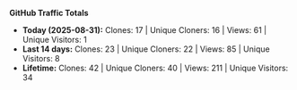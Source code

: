 
**GitHub Traffic Totals**

- **Today (2025-08-31):** Clones: 17 | Unique Cloners: 16 | Views: 61 | Unique Visitors: 1
- **Last 14 days:** Clones: 23 | Unique Cloners: 22 | Views: 85 | Unique Visitors: 8
- **Lifetime:** Clones: 42 | Unique Cloners: 40 | Views: 211 | Unique Visitors: 34
